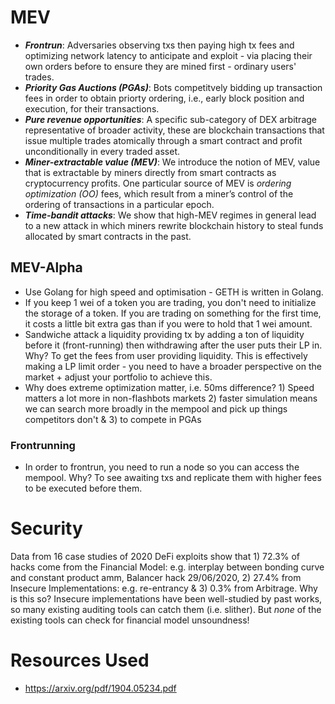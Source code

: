 # MEV
- ***Frontrun***: Adversaries observing txs then paying high tx fees and optimizing network latency to anticipate and exploit - via placing their own orders before to ensure they are mined first - ordinary users' trades. 
- ***Priority Gas Auctions (PGAs)***: Bots competitvely bidding up transaction fees in order to obtain priorty ordering, i.e., early block position and execution, for their transactions.
- ***Pure revenue opportunities***: A specific sub-category of DEX arbitrage representative of broader activity, these are blockchain transactions that issue multiple trades atomically through a smart contract and profit unconditionally in every traded asset.
- ***Miner-extractable value (MEV)***: We introduce the notion of MEV, value that is extractable by miners directly from smart contracts as cryptocurrency profits. One particular source of MEV is *ordering optimization (OO)* fees, which result from a miner’s control of the ordering of transactions in a particular epoch.
- ***Time-bandit attacks***: We show that high-MEV regimes in general lead to a new attack in which miners rewrite blockchain history to steal funds allocated by smart contracts in the past.

## MEV-Alpha
- Use Golang for high speed and optimisation - GETH is written in Golang.
- If you keep 1 wei of a token you are trading, you don't need to initialize the storage of a token. If you are trading on something for the first time, it costs a little bit extra gas than if you were to hold that 1 wei amount.
- Sandwiche attack a liquidity providing tx by adding a ton of liquidity before it (front-running) then withdrawing after the user puts their LP in. Why? To get the fees from user providing liquidity. This is effectively making a LP limit order - you need to have a broader perspective on the market + adjust your portfolio to achieve this.
- Why does extreme optimization matter, i.e. 50ms difference? 1) Speed matters a lot more in non-flashbots markets 2) faster simulation means we can search more broadly in the mempool and pick up things competitors don't & 3) to compete in PGAs

### Frontrunning
- In order to frontrun, you need to run a node so you can access the mempool. Why? To see awaiting txs and replicate them with higher fees to be executed before them.

# Security
Data from 16 case studies of 2020 DeFi exploits show that 1) 72.3% of hacks come from the Financial Model: e.g. interplay between bonding curve and constant product amm, Balancer hack 29/06/2020, 2) 27.4% from Insecure Implementations: e.g. re-entrancy & 3) 0.3% from Arbitrage. Why is this so? Insecure implementations have been well-studied by past works, so many existing auditing tools can catch them (i.e. slither). But *none* of the existing tools can check for financial model unsoundness!


# Resources Used
- https://arxiv.org/pdf/1904.05234.pdf
